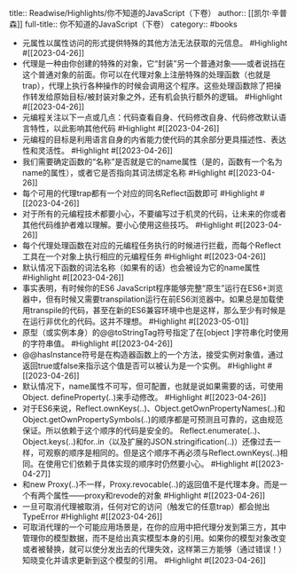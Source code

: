 title:: Readwise/Highlights/你不知道的JavaScript（下卷）
author:: [[凯尔·辛普森]]
full-title:: 你不知道的JavaScript（下卷）
category:: #books
- 元属性以属性访问的形式提供特殊的其他方法无法获取的元信息。 #Highlight #[[2023-04-26]]
- 代理是一种由你创建的特殊的对象，它“封装”另一个普通对象——或者说挡在这个普通对象的前面。你可以在代理对象上注册特殊的处理函数（也就是trap），代理上执行各种操作的时候会调用这个程序。这些处理函数除了把操作转发给原始目标/被封装对象之外，还有机会执行额外的逻辑。 #Highlight #[[2023-04-26]]
- 元编程关注以下一点或几点：代码查看自身、代码修改自身、代码修改默认语言特性，以此影响其他代码 #Highlight #[[2023-04-26]]
- 元编程的目标是利用语言自身的内省能力使代码的其余部分更具描述性、表达性和灵活性。 #Highlight #[[2023-04-26]]
- 我们需要确定函数的“名称”是否就是它的name属性（是的，函数有一个名为name的属性），或者它是否指向其词法绑定名称 #Highlight #[[2023-04-26]]
- 每个可用的代理trap都有一个对应的同名Reflect函数即可 #Highlight #[[2023-04-26]]
- 对于所有的元编程技术都要小心，不要编写过于机灵的代码，让未来的你或者其他代码维护者难以理解。要小心使用这些技巧。 #Highlight #[[2023-04-26]]
- 每个代理处理函数在对应的元编程任务执行的时候进行拦截，而每个Reflect工具在一个对象上执行相应的元编程任务 #Highlight #[[2023-04-26]]
- 默认情况下函数的词法名称（如果有的话）也会被设为它的name属性 #Highlight #[[2023-04-26]]
- 事实表明，有时候你的ES6 JavaScript程序能够完整“原生”运行在ES6+浏览器中，但有时候又需要transpilation运行在前ES6浏览器中。如果总是加载使用transpile的代码，甚至在新的ES6兼容环境中也是这样，那么至少有时候是在运行非优化的代码。这并不理想。 #Highlight #[[2023-05-01]]
- 原型（或实例本身）的@@toStringTag符号指定了在[object ]字符串化时使用的字符串值。 #Highlight #[[2023-04-26]]
- @@hasInstance符号是在构造器函数上的一个方法，接受实例对象值，通过返回true或false来指示这个值是否可以被认为是一个实例。 #Highlight #[[2023-04-26]]
- 默认情况下，name属性不可写，但可配置，也就是说如果需要的话，可使用Object. defineProperty(..)来手动修改。 #Highlight #[[2023-04-26]]
- 对于ES6来说，Reflect.ownKeys(..)、Object.getOwnPropertyNames(..)和Object.getOwnPropertySymbols(..)的顺序都是可预测且可靠的，这由规范保证。所以依赖于这个顺序的代码是安全的。
  Reflect.enumerate(..)、Object.keys(..)和for..in（以及扩展的JSON.stringification(..)）还像过去一样，可观察的顺序是相同的。但是这个顺序不再必须与Reflect.ownKeys(..)相同。在使用它们依赖于具体实现的顺序时仍然要小心。 #Highlight #[[2023-04-27]]
- 和new Proxy(..)不一样，Proxy.revocable(..)的返回值不是代理本身。而是一个有两个属性——proxy和revode的对象 #Highlight #[[2023-04-26]]
- 一旦可取消代理被取消，任何对它的访问（触发它的任意trap）都会抛出TypeError #Highlight #[[2023-04-26]]
- 可取消代理的一个可能应用场景是，在你的应用中把代理分发到第三方，其中管理你的模型数据，而不是给出真实模型本身的引用。如果你的模型对象改变或者被替换，就可以使分发出去的代理失效，这样第三方能够（通过错误！）知晓变化并请求更新到这个模型的引用。 #Highlight #[[2023-04-26]]